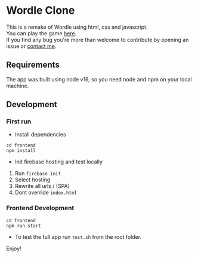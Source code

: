# Wordle Clone

This is a remake of Wordle using html, css and javascript.  
You can play the game [here](https://wordle-clone-785d4.web.app/).  
If you find any bug you're more than welcome to contribute by opening an issue or [contact me](https://github.com/erezbens).

## Requirements

The app was built using node v16, so you need node and npm on your local machine.

## Development

### First run

* Install dependencies

```
cd frontend
npm install
```

* Init firebase hosting and test locally

1. Run `firebase init`
2. Select hosting
3. Rewrite all urls / (SPA)
4. Dont override `index.html`

### Frontend Development

```
cd frontend
npm run start
```

* To test the full app run `test.sh` from the root folder.

Enjoy!
